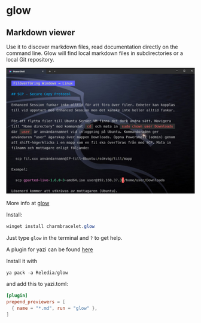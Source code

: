 # glow

## Markdown viewer

Use it to discover markdown files, read documentation directly on the command line. Glow will find local markdown files in subdirectories or a local Git repository.

![Glow](.\pics\glow.jpg)

More info at [glow](https://github.com/charmbracelet/glow)

Install:

```powershell
winget install charmbracelet.glow
```

Just type `glow` in the terminal and `?` to get help.

A plugin for yazi can be found [here](https://github.com/Reledia/glow.yazi)

Install it with

```powershell
ya pack -a Reledia/glow
```

and add this to yazi.toml:

```toml
[plugin]
prepend_previewers = [
  { name = "*.md", run = "glow" },
]
```

